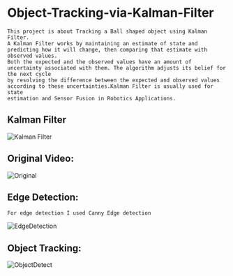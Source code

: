 # Object-Tracking-via-Kalman-Filter
```
This project is about Tracking a Ball shaped object using Kalman Filter.
A Kalman Filter works by maintaining an estimate of state and predicting how it will change, then comparing that estimate with observed values.
Both the expected and the observed values have an amount of uncertainty associated with them. The algorithm adjusts its belief for the next cycle 
by resolving the difference between the expected and observed values according to these uncertainties.Kalman Filter is usually used for state 
estimation and Sensor Fusion in Robotics Applications.
```
## Kalman Filter
![Kalman Filter](https://user-images.githubusercontent.com/66089079/210253233-92d0f228-0da9-4a0e-83a1-655786bd6e15.png)

## Original Video:
![Original](https://user-images.githubusercontent.com/66089079/210256924-74a1a52b-1c6c-419d-a81e-a00d56bf679b.gif)

## Edge Detection:
```
For edge detection I used Canny Edge detection
```
![EdgeDetection](https://user-images.githubusercontent.com/66089079/210257309-f6b53d26-2b60-4f84-945f-ec00ef59d3a6.gif)

## Object Tracking:
![ObjectDetect](https://user-images.githubusercontent.com/66089079/210256675-4eed85fe-beb1-4abe-b2fd-993e8937cc12.gif)

